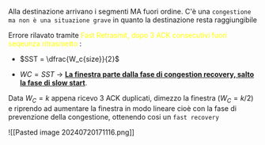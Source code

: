 Alla destinazione arrivano i segmenti MA fuori ordine. 
C'è una `congestione ma non è una situazione grave` in quanto la destinazione resta raggiungibile

Errore rilavato tramite <span style=color:yellow>Fast Retrasmit, dopo 3 ACK consecutivi fuori seqeunza ritrasmetto</span> : 

- $SST = \dfrac{W_c{size}}{2}$
  
- $WC = SST$ -> <b><u>La finestra parte dalla fase di congestion recovery, salto la fase di slow start</u></b>.

Data $W_C = k$ appena ricevo 3 ACK duplicati, dimezzo la finestra ($W_C = k/2$) e riprendo ad aumentare la finestra in modo lineare cioè con la fase di prevenzione della congestione, ottenendo cosi un `fast recovery`

![[Pasted image 20240720171116.png]]
